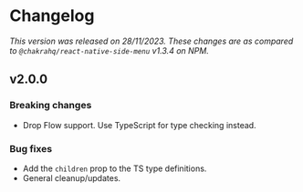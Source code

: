 # Changelog

_This version was released on 28/11/2023. These changes are as compared to `@chakrahq/react-native-side-menu` v1.3.4 on NPM._

## v2.0.0

### Breaking changes

- Drop Flow support. Use TypeScript for type checking instead.

### Bug fixes

- Add the `children` prop to the TS type definitions.
- General cleanup/updates.

